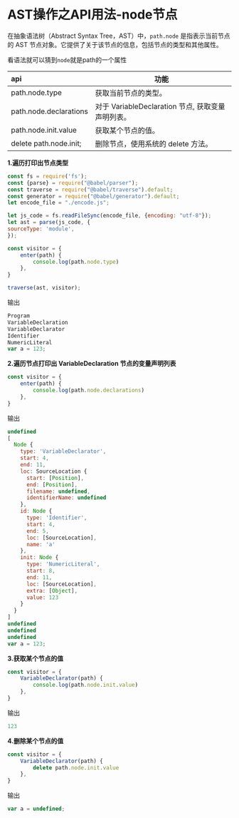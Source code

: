 # AST操作之API用法-node节点

在抽象语法树（Abstract Syntax Tree，AST）中，`path.node` 是指表示当前节点的 AST 节点对象。它提供了关于该节点的信息，包括节点的类型和其他属性。

看语法就可以猜到`node`就是path的一个属性

| api                                 | 功能                                   |
|:------------------------------------|--------------------------------------|
| path.node.type                      | 获取当前节点的类型。                           |
| path.node.declarations              | 对于 VariableDeclaration 节点, 获取变量声明列表。 |
| path.node.init.value                | 获取某个节点的值。                            |
| delete path.node.init;              | 删除节点，使用系统的 delete 方法。                |

**1.遍历打印出节点类型**

```javascript
const fs = require('fs');
const {parse} = require("@babel/parser");
const traverse = require("@babel/traverse").default;
const generator = require("@babel/generator").default;
let encode_file = "./encode.js";

let js_code = fs.readFileSync(encode_file, {encoding: "utf-8"});
let ast = parse(js_code, {
sourceType: 'module',
});

const visitor = {
    enter(path) {
        console.log(path.node.type)
    },
}

traverse(ast, visitor);
```

输出
```javascript
Program
VariableDeclaration
VariableDeclarator
Identifier
NumericLiteral
var a = 123;
```

**2.遍历节点打印出 VariableDeclaration 节点的变量声明列表**

```javascript
const visitor = {
    enter(path) {
        console.log(path.node.declarations)
    },
}
```

输出

```javascript
undefined
[
  Node {
    type: 'VariableDeclarator',
    start: 4,
    end: 11,
    loc: SourceLocation {
      start: [Position],
      end: [Position],
      filename: undefined,
      identifierName: undefined
    },
    id: Node {
      type: 'Identifier',
      start: 4,
      end: 5,
      loc: [SourceLocation],
      name: 'a'
    },
    init: Node {
      type: 'NumericLiteral',
      start: 8,
      end: 11,
      loc: [SourceLocation],
      extra: [Object],
      value: 123
    }
  }
]
undefined
undefined
undefined
var a = 123;
```

**3.获取某个节点的值**
```javascript
const visitor = {
    VariableDeclarator(path) {
        console.log(path.node.init.value)
    },
}
```

输出
```javascript
123
```

**4.删除某个节点的值**

```javascript
const visitor = {
    VariableDeclarator(path) {
        delete path.node.init.value
    },
}
```

输出
```javascript
var a = undefined;
```